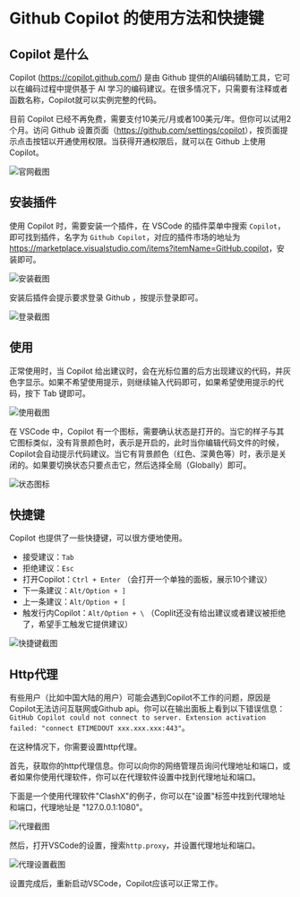 # Github Copilot 的使用方法和快捷键

## Copilot 是什么

Copilot (<https://copilot.github.com/>) 是由 Github 提供的AI编码辅助工具，它可以在编码过程中提供基于 AI 学习的编码建议。在很多情况下，只需要有注释或者函数名称，Copilot就可以实例完整的代码。

目前 Copilot 已经不再免费，需要支付10美元/月或者100美元/年。但你可以试用2个月。访问 Github 设置页面（<https://github.com/settings/copilot>），按页面提示点击按钮以开通使用权限。当获得开通权限后，就可以在 Github 上使用 Copilot。

![官网截图](/attachments/vscode/copilot-usage-and-shortcut/01.website.png)

## 安装插件

使用 Copilot 时，需要安装一个插件，在 VSCode 的插件菜单中搜索 `Copilot`，即可找到插件，名字为 `Github Copilot`，对应的插件市场的地址为<https://marketplace.visualstudio.com/items?itemName=GitHub.copilot>，安装即可。

![安装截图](/attachments/vscode/copilot-usage-and-shortcut/02.install.png)

安装后插件会提示要求登录 Github ，按提示登录即可。

![登录截图](/attachments/vscode/copilot-usage-and-shortcut/03.login.png)

## 使用

正常使用时，当 Copilot 给出建议时，会在光标位置的后方出现建议的代码，并灰色字显示。如果不希望使用提示，则继续输入代码即可，如果希望使用提示的代码，按下 Tab 键即可。

![使用截图](/attachments/vscode/copilot-usage-and-shortcut/04.completion.png)

在 VSCode 中，Copilot 有一个图标，需要确认状态是打开的。当它的样子与其它图标类似，没有背景颜色时，表示是开启的，此时当你编辑代码文件的时候，Copilot会自动提示代码建议。当它有背景颜色（红色、深黄色等）时，表示是关闭的。如果要切换状态只要点击它，然后选择全局（Globally）即可。

![状态图标](/attachments/vscode/copilot-usage-and-shortcut/05.icon.png)

## 快捷键

Copilot 也提供了一些快捷键，可以很方便地使用。

- 接受建议：`Tab`
- 拒绝建议：`Esc`
- 打开Copilot：`Ctrl + Enter` （会打开一个单独的面板，展示10个建议）
- 下一条建议：`Alt/Option + ]`
- 上一条建议：`Alt/Option + [`
- 触发行内Copilot：`Alt/Option + \` （Coplit还没有给出建议或者建议被拒绝了，希望手工触发它提供建议）

![快捷键截图](/attachments/vscode/copilot-usage-and-shortcut/06.shortcut.jpg)

## Http代理

有些用户（比如中国大陆的用户）可能会遇到Copilot不工作的问题，原因是Copilot无法访问互联网或Github api。你可以在输出面板上看到以下错误信息：`GitHub Copilot could not connect to server. Extension activation failed: "connect ETIMEDOUT xxx.xxx.xxx:443"`。

在这种情况下，你需要设置http代理。

首先，获取你的http代理信息。你可以向你的网络管理员询问代理地址和端口，或者如果你使用代理软件，你可以在代理软件设置中找到代理地址和端口。

下面是一个使用代理软件"ClashX"的例子，你可以在"设置"标签中找到代理地址和端口，代理地址是 "127.0.0.1:1080"。

![代理截图](/attachments/vscode/copilot-usage-and-shortcut/07.proxy.png)

然后，打开VSCode的设置，搜索`http.proxy`，并设置代理地址和端口。

![代理设置截图](/attachments/vscode/copilot-usage-and-shortcut/08.proxy-settings.png)

设置完成后，重新启动VSCode，Copilot应该可以正常工作。
